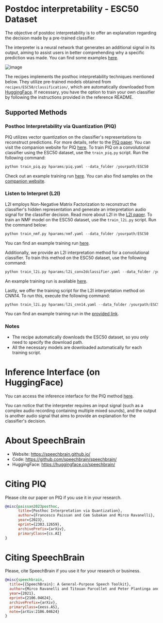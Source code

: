 # Postdoc interpretability - ESC50 Dataset

The objective of postdoc interpretability is to offer an explanation regarding the decision made by a pre-trained classifier.

The interpreter is a neural network that generates an additional signal in its output, aiming to assist users in better comprehending why a specific prediction was made. You can find some examples [here](https://piqinter.github.io/).

![image](https://github.com/ycemsubakan/speechbrain-1/assets/16886998/8199f0fb-66ee-4f5a-87ee-349695f7e982)


The recipes implements the posthoc interpretability techniques mentioned below. They utilize pre-trained models obtained from `recipes/ESC50/classification/`, which are automatically downloaded from [HuggingFace](https://huggingface.co/speechbrain/asr-wav2vec2-librispeech). If necessary, you have the option to train your own classifier by following the instructions provided in the reference README.

## Supported Methods

### Posthoc Interpretability via Quantization (PIQ)

PIQ utilizes vector quantization on the classifier's representations to reconstruct predictions. For more details, refer to the [PIQ paper](https://arxiv.org/abs/2303.12659). You can visit the companion website for PIQ [here](https://piqinter.github.io/). To train PIQ on a convolutional classifier using the ESC50 dataset, use the `train_piq.py` script. Run the following command:

```python
python train_piq.py hparams/piq.yaml --data_folder /yourpath/ESC50
```

Check out an example training run [here](https://drive.google.com/drive/folders/10u78s0tUHT5GfuqmcRdqzdEPx6D965kt?usp=share_link). You can also find samples on the [companion website](https://piqinter.github.io/).

### Listen to Interpret (L2I)

L2I employs Non-Negative Matrix Factorization to reconstruct the classifier's hidden representation and generate an interpretation audio signal for the classifier decision. Read more about L2I in the [L2I paper](https://arxiv.org/abs/2202.11479v2). To train an NMF model on the ESC50 dataset, use the `train_l2i.py` script. Run the command below:

```python
python train_nmf.py hparams/nmf.yaml --data_folder /yourpath/ESC50
```

You can find an example training run [here](https://www.dropbox.com/sh/01exv8dt3k6l1kk/AADuKmikAPwMw5wlulojd5Ira?dl=0).

Additionally, we provide an L2I interpretation method for a convolutional classifier. To train this method on the ESC50 dataset, use the following command:

```python
python train_l2i.py hparams/l2i_conv2dclassifier.yaml --data_folder /yourpath/ESC50
```

An example training run is available [here](https://www.dropbox.com/sh/gcpk9jye9ka08n0/AAB-m10r1YEH0rJdUMrCwizUa?dl=0).

Lastly, we offer the training script for the L2I interpretation method on CNN14. To run this, execute the following command:

```python
python train_l2i.py hparams/l2i_cnn14.yaml --data_folder /yourpath/ESC50
```

You can find an example training run in the [provided link](https://drive.google.com/drive/folders/1059ghU9MZOUx9cZ5velwkefD8MDsO1AK?usp=share_link).

### Notes

- The recipe automatically downloads the ESC50 dataset, so you only need to specify the download path.
- All the necessary models are downloaded automatically for each training script.


# Inference Interface (on HuggingFace)
You can access the inference interface for the PIQ method [here](https://huggingface.co/speechbrain/PIQ-ESC50/).

You can notice that the interpreter requires an input signal (such as a complex audio recording containing multiple mixed sounds), and the output is another audio signal that aims to provide an explanation for the classifier's decision.


# **About SpeechBrain**
- Website: https://speechbrain.github.io/
- Code: https://github.com/speechbrain/speechbrain/
- HuggingFace: https://huggingface.co/speechbrain/

# **Citing PIQ**
Please cite our paper on PIQ if you use it in your research.

```bibtex
@misc{paissan2023posthoc,
      title={Posthoc Interpretation via Quantization},
      author={Francesco Paissan and Cem Subakan and Mirco Ravanelli},
      year={2023},
      eprint={2303.12659},
      archivePrefix={arXiv},
      primaryClass={cs.AI}
}
```

# **Citing SpeechBrain**
Please, cite SpeechBrain if you use it for your research or business.

```bibtex
@misc{speechbrain,
  title={{SpeechBrain}: A General-Purpose Speech Toolkit},
  author={Mirco Ravanelli and Titouan Parcollet and Peter Plantinga and Aku Rouhe and Samuele Cornell and Loren Lugosch and Cem Subakan and Nauman Dawalatabad and Abdelwahab Heba and Jianyuan Zhong and Ju-Chieh Chou and Sung-Lin Yeh and Szu-Wei Fu and Chien-Feng Liao and Elena Rastorgueva and François Grondin and William Aris and Hwidong Na and Yan Gao and Renato De Mori and Yoshua Bengio},
  year={2021},
  eprint={2106.04624},
  archivePrefix={arXiv},
  primaryClass={eess.AS},
  note={arXiv:2106.04624}
}
```

